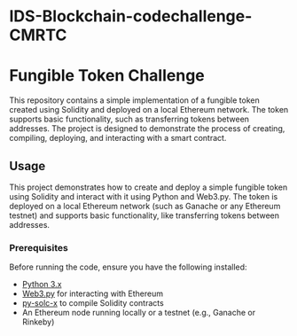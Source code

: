 # IDS-Blockchain-codechallenge-CMRTC


# Fungible Token Challenge

This repository contains a simple implementation of a fungible token created using Solidity and deployed on a local Ethereum network. The token supports basic functionality, such as transferring tokens between addresses. The project is designed to demonstrate the process of creating, compiling, deploying, and interacting with a smart contract.

## Usage

This project demonstrates how to create and deploy a simple fungible token using Solidity and interact with it using Python and Web3.py. The token is deployed on a local Ethereum network (such as Ganache or any Ethereum testnet) and supports basic functionality, like transferring tokens between addresses.

### Prerequisites

Before running the code, ensure you have the following installed:

- [Python 3.x](https://www.python.org/downloads/)
- [Web3.py](https://web3py.readthedocs.io/en/stable/) for interacting with Ethereum
- [py-solc-x](https://github.com/ethereum/py-solc-x) to compile Solidity contracts
- An Ethereum node running locally or a testnet (e.g., Ganache or Rinkeby)

